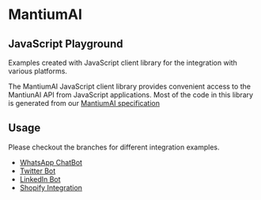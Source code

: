 # MantiumAI
## JavaScript Playground
Examples created with JavaScript client library for the integration with various platforms.

The MantiumAI JavaScript client library provides convenient access to the MantiunAI API from JavaScript applications. Most of the code in this library is generated from our [MantiumAI specification](https://developer.mantiumai.com/reference)

## Usage
Please checkout the branches for different integration examples.

* [WhatsApp ChatBot](https://github.com/mantiumai/js-playground/tree/WhatsApp-ChatBot)
* [Twitter Bot](https://github.com/mantiumai/js-playground/tree/Twitter-Bot)
* [LinkedIn Bot](https://github.com/mantiumai/js-playground/tree/LinkedIn-Bot)
* [Shopify Integration](https://github.com/mantiumai/js-playground/tree/Shopify-Integration)

